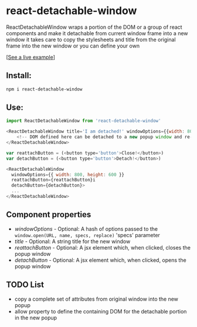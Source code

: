# react-detachable-window
ReactDetachableWindow wraps a portion of the DOM or a group of react components and make it detachable from current window frame into a new window
it takes care to copy the stylesheets and title from the original frame into the new window or you can define your own

[[See a live example](https://eetay.github.io/react-detachable-window)]

## Install:

```bash
npm i react-detachable-window
```

## Use:

```javascript
import ReactDetachableWindow from 'react-detachable-window'
```

```javascript
<ReactDetachableWindow title='I am detached!' windowOptions={{width: 800, height: 600}}>
    <!-- DOM defined here can be detached to a new popup window and re-attached-->
</ReactDetachableWindow>
```

```javascript
var reattachButton = (<button type='button'>Close!</button>)
var detachButton = (<button type='button'>Detach!</button>)

<ReactDetachableWindow
  windowOptions={{ width: 800, height: 600 }}
  reattachButton={reattachButton}i
  detachButton={detachButton}>
  ...
</ReactDetachableWindow>
```

## Component properties
* _windowOptions_ - Optional: A hash of options passed to the ```window.open(URL, name, specs, replace)``` 'specs' parameter
* _title_ - Optional: A string title for the new window
* _reattachButton_ - Optional: A jsx element which, when clicked, closes the popup window
* _detachButton_ - Optional: A jsx element which, when clicked, opens the popup window

## TODO List
* copy a complete set of attributes from original window into the new popup
* allow property to define the containing DOM for the detachable portion in the new popup


